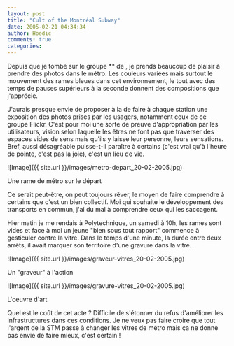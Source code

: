 ```yaml
---
layout: post
title: "Cult of the Montréal Subway"
date: 2005-02-21 04:34:34
author: Hoedic
comments: true
categories: 
---
```



Depuis que je tombé sur le groupe ** de , je prends beaucoup de plaisir à prendre des photos dans le métro. Les couleurs variées mais surtout le mouvement des rames bleues dans cet environnement, le tout avec des temps de pauses supérieurs  à la seconde donnent des compositions que j'apprécie.

J'aurais presque envie de proposer à la  de faire à chaque station une exposition des photos prises par les usagers, notamment ceux de ce groupe Flickr. C'est pour moi une sorte de preuve d'appropriation par les utilisateurs, vision selon laquelle les êtres ne font pas que traverser des espaces vides de sens mais qu'ils y laisse leur personne, leurs sensations. Bref, aussi désagréable puisse-t-il paraître à certains (c'est vrai qu'à l'heure de pointe, c'est pas la joie), c'est un lieu de vie.

![Image]({{ site.url }}/images/metro-depart_20-02-2005.jpg)
<div class="photoattrib">Une rame de métro sur le départ</div>



Ce serait peut-être, on peut toujours rêver, le moyen de faire comprendre à certains que c'est un bien collectif. Moi qui souhaite le développement des transports en commun, j'ai du mal à comprendre ceux qui les saccagent.

Hier matin je me rendais à Polytechnique, un samedi à 10h, les rames sont vides et face à moi un jeune "bien sous tout rapport" commence à gesticuler contre la vitre. Dans le temps d'une minute, la durée entre deux arrêts, il avait marquer son territoire d'une gravure dans la vitre.

![Image]({{ site.url }}/images/graveur-vitres_20-02-2005.jpg)
<div class="photoattrib">Un "graveur" à l'action</div>



![Image]({{ site.url }}/images/gravure-vitres_20-02-2005.jpg)
<div class="photoattrib">L'oeuvre d'art</div>



Quel est le coût de cet acte ? Difficile de s'étonner du refus d'améliorer les infrastructures dans ces conditions. Je ne veux pas faire croire que tout l'argent de la STM passe à changer les vitres de métro mais ça ne donne pas envie de faire mieux, c'est certain !